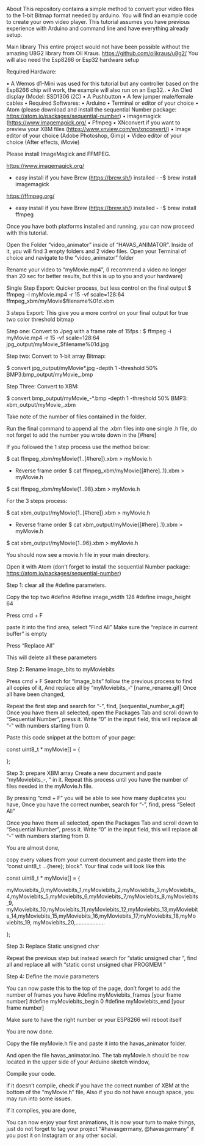 About
This repository contains a simple method to convert your video files to the 1-bit Bitmap format needed by arduino. You will find an example code to create your own video player.
This tutorial assumes you have previous experience with Arduino and command line and have everything already setup.

 
Main library
This entire project would not have been possible without the amazing U8G2 library from Oli Kraus. https://github.com/olikraus/u8g2/
You will also need the Esp8266 or Esp32 hardware setup 

Required Hardware:

• A Wemos d1-Mini was used for this tutorial but any controller based on the Esp8266 chip will work, the example will also run on an Esp32..
• An Oled display (Model: SSD1306 i2C)
• A Pushbutton 
• A few jumper male/female cables
•
Required Softwares:
	•	Arduino
	•	Terminal or editor of your choice
	•	Atom (please download and install the sequential Number package: https://atom.io/packages/sequential-number)
	•	imagemagick (https://www.imagemagick.org/ 
	•	Ffmpeg
	•	XNconvert if you want to preview your XBM files (https://www.xnview.com/en/xnconvert/)
	•	Image editor of your choice (Adobe Photoshop, Gimp)
	•	Video editor of your choice (After effects, iMovie)


Please install ImageMagick and FFMPEG.

https://www.imagemagick.org/ 
- easy install if you have Brew (https://brew.sh/) installed - -$ brew install imagemagick

https://ffmpeg.org/
- easy install if you have Brew (https://brew.sh/) installed - -$ brew install ffmpeg

Once you have both platforms installed and running, you can now proceed with this tutorial.

Open the Folder “video_animator” inside of “HAVAS_ANIMATOR”. Inside of it, you will find 3 empty folders and 2 video files.
Open your Terminal of choice and navigate to the “video_animator” folder

Rename your video to “myMovie.mp4”,
(I recommend a video no longer than 20 sec for better results, but this is up to you and your hardware)


Single Step Export: 
Quicker process, but less control on the final output
$ ffmpeg -i myMovie.mp4 -r 15 -vf scale=128:64 ffmpeg_xbm/myMovie$filename%01d.xbm



3 steps Export: 
This give you a more control on your final output for true two color threshold bitmap

Step one: Convert to Jpeg with a frame rate of 15fps
:
$ ffmpeg -i myMovie.mp4 -r 15 -vf scale=128:64 jpg_output/myMovie_$filename%01d.jpg

Step two: Convert to 1-bit array Bitmap:

$ convert jpg_output/myMovie*.jpg -depth 1 -threshold 50% BMP3:bmp_output/myMovie_.bmp

Step Three: Convert to XBM:

$ convert bmp_output/myMovie_-*.bmp -depth 1 -threshold 50% BMP3: xbm_output/myMovie_.xbm

Take note of the number of files contained in the folder.

Run the final command to append all the .xbm files into one single .h file, do not forget to add the number you wrote down in the [#here]

If you followed the 1 step process use the method below:

$ cat ffmpeg_xbm/myMovie{1..[#here]}.xbm > myMovie.h
- Reverse frame order
$ cat ffmpeg_xbm/myMovie{[#here]..1}.xbm > myMovie.h


$ cat ffmpeg_xbm/myMovie{1..98}.xbm > myMovie.h

For the 3 steps process:
 
$ cat xbm_output/myMovie{1..[#here]}.xbm > myMovie.h
- Reverse frame order
$ cat xbm_output/myMovie{[#here]..1}.xbm > myMovie.h


$ cat xbm_output/myMovie{1..96}.xbm > myMovie.h


You should now see a movie.h file in your main directory.

 
Open it with Atom (don’t forget to install the sequential Number package: https://atom.io/packages/sequential-number)


Step 1: clear all the #define parameters.

Copy the top two #define
#define image_width 128
#define image_height 64

Press cmd + F

paste it into the find area, select “Find All”
Make sure the “replace in current buffer” is empty

Press “Replace All”

This will delete all these parameters


Step 2: Rename image_bits to myMoviebits

Press cmd + F 
Search for “image_bits” follow the previous process to find all copies of it, 
And replace all by “myMoviebits_-“ 
[name_rename.gif]
Once all have been changed, 

Repeat the first step and search for “-”, find,
[sequential_number_a.gif]
Once you have them all selected, open the Packages Tab and scroll down to “Sequential Number”, press it.
Write “0” in the input field, this will replace all “-” with numbers starting from 0.

Paste this code snippet at the bottom of your page:

 const uint8_t * myMovie[] = {


 };


Step 3: prepare XBM array
Create a new document and paste “myMoviebits_-, “  in it.
Repeat this process until you have the number of files needed in the myMovie.h file.

By pressing “cmd + F” you will be able to see how many duplicates you have,
Once you have the correct number,
search for “-”, find, press “Select All”
 

Once you have them all selected, 
open the Packages Tab and scroll down to “Sequential Number”, press it.
Write “0” in the input field, this will replace all “-” with numbers starting from 0.


You are almost done, 

copy every values from your current document and paste them into the “const uint8_t …{here}; block”.
Your final code will look like this 
 

 const uint8_t * myMovie[] = {

   myMoviebits_0,myMoviebits_1,myMoviebits_2,myMoviebits_3,myMoviebits_4,myMoviebits_5,myMoviebits_6,myMoviebits_7,myMoviebits_8,myMoviebits_9,
   myMoviebits_10,myMoviebits_11,myMoviebits_12,myMoviebits_13,myMoviebits_14,myMoviebits_15,myMoviebits_16,myMoviebits_17,myMoviebits_18,myMoviebits_19,
   myMoviebits_20,………………. 

 };

Step 3: Replace Static unsigned char

Repeat the previous step but instead search for “static unsigned char ”, find all and replace all with “static const unsigned char PROGMEM ”

Step 4: Define the movie parameters


You can now paste this to the top of the page, don’t forget to add the number of frames you have
#define myMoviebits_frames [your frame number]
#define myMoviebits_begin 0
#define myMoviebits_end  [your frame number]

Make sure to have the right number or your ESP8266 will reboot itself


You are now done. 

Copy the file myMovie.h file and paste it into the havas_animator folder.

And open the file havas_animator.ino.
The tab myMovie.h should be now located in the upper side of your Arduino sketch window,

Compile your code.

 if it doesn’t compile, check if you have the correct number of XBM at the bottom of the “myMovie.h” file,
Also if you do not have enough space, you may run into some issues.

If it compiles, you are done, 

You can now enjoy your first animations, 
It is now your turn to make things, just do not forget to tag your project “#havasgermany, @havasgermany” if you post it on Instagram or any other social.
